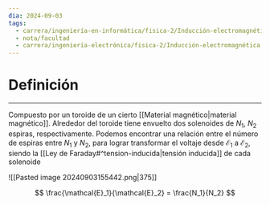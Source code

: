 ```yaml
---
dia: 2024-09-03
tags:
  - carrera/ingeniería-en-informática/fisica-2/Inducción-electromagnética
  - nota/facultad
  - carrera/ingeniería-electrónica/fisica-2/Inducción-electromagnética
---
```

# Definición
---
Compuesto por un toroide de un cierto [[Material magnético|material magnético]]. Alrededor del toroide tiene envuelto dos solenoides de $N_1$, $N_2$ espiras, respectivamente. Podemos encontrar una relación entre el número de espiras entre $N_1$ y $N_2$, para lograr transformar el voltaje desde $\mathcal{E}_1$ a $\mathcal{E}_2$, siendo la [[Ley de Faraday#^tension-inducida|tensión inducida]] de cada solenoide

![[Pasted image 20240903155442.png|375]]

$$ \frac{\mathcal{E}_1}{\mathcal{E}_2} = \frac{N_1}{N_2} $$